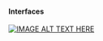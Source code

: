 #### Interfaces

[![IMAGE ALT TEXT HERE](https://img.youtube.com/vi/tUO0cnSaSy4/0.jpg)](https://www.youtube.com/watch?v=tUO0cnSaSy4)